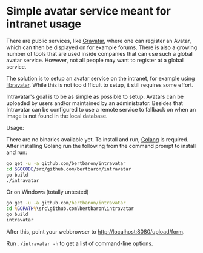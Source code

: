 # Simple avatar service meant for intranet usage

There are public services, like [Gravatar](http://www.gravatar.com), where one can register an Avatar, which can then be displayed
on for example forums. There is also a growing number of tools that are used inside companies that can use such a
global avatar service. However, not all people may want to register at a global service.

The solution is to setup an avatar service on the intranet, for example using [libravatar](https://www.libravatar.org/). While this
is not too difficult to setup, it still requires some effort.

Intravatar's goal is to be as simple as possible to setup. Avatars can be uploaded by users and/or maintained by an
administrator. Besides that Intravatar can be configured to use a remote service to fallback on when an image is not
found in the local database.

Usage:

There are no binaries available yet. To install and run, [Golang](https://golang.org/dl/) is required. After installing Golang run
the following from the command prompt to install and run:

```bash
go get -u -a github.com/bertbaron/intravatar
cd $GOCODE/src/github.com/bertbaron/intravatar
go build
./intravatar
```

Or on Windows (totally untested)
```bat
go get -u -a github.com/bertbaron/intravatar
cd %GOPATH%\src\github.com\bertbaron\intravatar
go build
intravatar
```

After this, point your webbrowser to [http://localhost:8080/upload/form](http://localhost:8080/upload/form).

Run `./intravatar -h` to get a list of command-line options.
